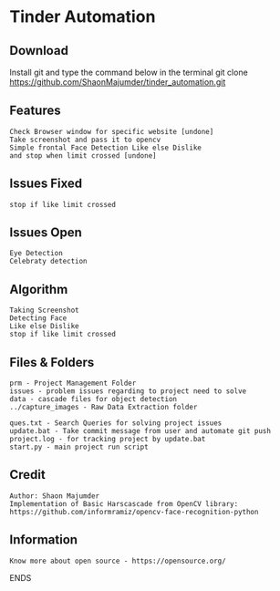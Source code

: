 # Tinder Automation
## Download
Install git and type the command below in the terminal
	git clone https://github.com/ShaonMajumder/tinder_automation.git

## Features
	Check Browser window for specific website [undone]
	Take screenshot and pass it to opencv
	Simple frontal Face Detection Like else Dislike
	and stop when limit crossed [undone]

## Issues Fixed
	stop if like limit crossed

## Issues Open
	Eye Detection
	Celebraty detection

## Algorithm
	Taking Screenshot
	Detecting Face
	Like else Dislike
	stop if like limit crossed

## Files & Folders
	prm - Project Management Folder
	issues - problem issues regarding to project need to solve
	data - cascade files for object detection
	../capture_images - Raw Data Extraction folder

	ques.txt - Search Queries for solving project issues
	update.bat - Take commit message from user and automate git push
	project.log - for tracking project by update.bat
	start.py - main project run script

## Credit
	Author: Shaon Majumder
 	Implementation of Basic Harscascade from OpenCV library: https://github.com/informramiz/opencv-face-recognition-python

## Information
	Know more about open source - https://opensource.org/
ENDS